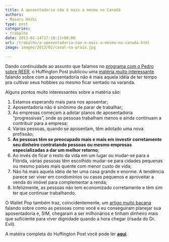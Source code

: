 ```yaml
---
title: A aposentadoria não é mais a mesma no Canadá
authors:
- Masaru Hoshi
type: post
categories:
- trabalho
date: 2013-02-14T17:19:11+00:00
url: /trabalho/a-aposentadoria-nao-e-mais-a-mesma-no-canada.html
image: images/2013/02/casal-na-praia.jpg

---
```

Dando continuidade ao assunto que falamos no [programa com o Pedro sobre REER][1], o Huffington Post publicou uma [matéria muito interessante][2] falando sobre com a aposentadoria não é mais aquela idéia de ter tempo pra cultivar seus hobbies ou mesmo ficar sentado na varanda.

Alguns pontos muito interessantes sobre a matéria são:

  1. <span style="line-height: 15px;">Estamos esperando mais para nos aposentar;</span>
  2. Aposentadoria não é sinônimo de parar de trabalhar;
  3. As empresas começam a adotar planos de aposentadoria &#8220;progressivas&#8221;, onde as pessoas trabalham menos e ainda continuam a contribuir para a empresa;
  4. Várias pessoas, quando se aposentam, têm adotado uma nova profissão;
  5. **As pessoas têm se preocupado mais e mais em investir corretamente seu dinheiro contratando pessoas ou mesmo empresas especializadas a dar um melhor retorno**;
  6. Ao invés de ficar o resto da vida em um lugar ou mudar-se para a Flórida, várias pessoas têm escolhido mudar-se para cidades pequenas ou mesmo países mais quente com menor custo de vida;
  7. Não há mais aquela idéia de ter uma casa grande e enorme. A tendência parece ser viver em condomínios ou casas pequenos e aproveitar a venda do imóvel para complementar a renda;
  8. Infelizmente, as pessoas não tem economizado corretamente e têm sim ter que continuar trabalhando.

O Wallet Pop também traz, coincidentemente, um <a href="http://www.walletpop.ca/2013/02/14/how-people-just-like-you-planned-their-way-to-a-rich-retirement/" target="_blank">artigo muito bacana</a> falando sobre como as pessoas como você e eu conseguiram planejar sua aposentadoria e, SIM, chegaram a ser milhonários e tinham dinheiro mais que suficiente para viver dignidade quando a hora chegar (risada do Dr. Evil).

A matéira completa do Huffington Post você pode ler [**aqui**][2].

 [1]: http://www.podeixar.com/reer-rrsp-e-outros-fundos/ "REER (RRSP) e outros fundos"
 [2]: http://www.huffingtonpost.ca/2013/02/10/retirement-in-canada-changes_n_2659311.html